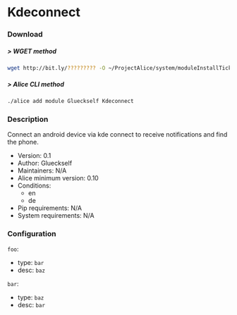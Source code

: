 # Kdeconnect

### Download

##### > WGET method
```bash
wget http://bit.ly/????????? -O ~/ProjectAlice/system/moduleInstallTickets/Kdeconnect.install
```

##### > Alice CLI method
```bash
./alice add module Glueckself Kdeconnect
```

### Description
Connect an android device via kde connect to receive notifications and find the phone.

- Version: 0.1
- Author: Glueckself
- Maintainers: N/A
- Alice minimum version: 0.10
- Conditions:
  - en
  - de
- Pip requirements: N/A
- System requirements: N/A

### Configuration


`foo`:
 - type: `bar`
 - desc: `baz`

`bar`:
 - type: `baz`
 - desc: `bar`

